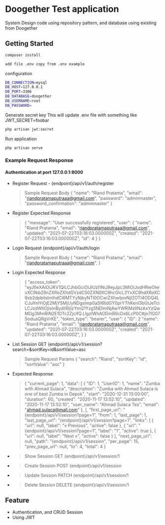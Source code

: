 # Doogether Test application
System Design code using repository pattern, and database using existing from Doogether

## Getting Started
```sh
composer install
```

```sh
add file .env copy from .env example
```

configuration
```sh
DB_CONNECTION=mysql
DB_HOST=127.0.0.1
DB_PORT=3306
DB_DATABASE=doogether
DB_USERNAME=root
DB_PASSWORD=
```

Generate secret key
This will update .env file with something like JWT_SECRET=foobar

```sh
php artisan jwt:secret
```

Run application
```sh
php artisan serve
```

### Example Request Response
#### Authentication at port 127.0.0.1:8000
- Register Request - {endpoint}/api/v1/auth/register
  > Sample Request Body
  > {
  >   "name": "Riand Pratama",
  >   "email": "riandpratamaputraaa@gmail.com",
  >   "password": "adminmaster",
  >   "password_confirmation": "adminmaster"
  > }
- Register Expected Response
  > {
  >  "message": "User successfully registered",
  >  "user": {
  >      "name": "Riand Pratama",
  >      "email": "riandpratamaputraaa@gmail.com",
  >      "updated": "2021-07-22T03:16:03.000000Z",
  >      "created": "2021-07-22T03:16:03.000000Z",
  >      "id": 4
  >  }
  > }
- Login Request {endpoint}/api/v1/auth/login
  > Sample Request Body
  > {
  >   "name": "Riand Pratama",
  >   "email": "riandpratamaputraaa@gmail.com",
  > }
- Login Expected Response
  > {
  >  "access_token":  "eyJ0eXAiOiJKV1QiLCJhbGciOiJIUzI1NiJ9eyJpc3MiOiJodHRwOlwvXC9kb29nZXRoZXItdGVzdC50ZXN0XC9hcGlcL3YxXC9hdXRoXC9sb2dpbiIsImlhdCI6MTYyNjkyNTI0OCwiZXhwIjoxNjI2OTI4ODQ4LCJuYmYiOjE2MjY5MjUyNDgsImp0aSI6IldGY0prYThKenI3bGtJeTciLCJzdWIiOjIsInBydiI6IjIzYmQ1Yzg5NDlmNjAwYWRiMzllNzAxYzQwMDg3MmRiN2E1OTc2ZjcifQ.LlgzIWhAODmB9cDx6LcP0Cttjn7IG07SoduaQRgVrKE",
  >  "token_type": "bearer",
  >  "user": {
  >      "ID": 2
  >      "name": "Riand Pratama",
  >      "email": "riandpratamaputraaa@gmail.com",
  >      "updated": "2021-07-22T03:16:03.000000Z",
  >      "created": "2021-07-22T03:16:03.000000Z",
  >  }
  > }
- List Session GET {endpoint}/api/v1/session?search=&sortKey=id&sortValue=asc
  > Sample Request Params
  > {
  >   "search": "Riand",
  >   "sortKey": "id",
  >   "sortValue": "asc"
  > }
- Expected Response
  > {
  >   "current_page": 1,
  >   "data": [
  >      {
  >          "ID": 1,
  >          "UserID": 1,
  >          "name": "Zumba with Ahmad Sulaca",
  >          "description": "Zumba with Ahmad Sulaca is one of best Zumba in Depok",
  >          "start": "2020-12-31 13:00:00",
  >          "duration": 60,
  >          "created": "2020-11-17 13:52:10",
  >          "updated": "2020-11-17 13:52:10",
  >          "user_name": "Ahmad Sulaca Tes",
  >          "email": "ahmad.sulaca@mail.com"
  >      },
  >   ],
  >  "first_page_url": "{endpoint}/api/v1/session?page=1",
  >  "from": 1,
  >  "last_page": 1,
  >  "last_page_url": "{endpoint}/api/v1/session?page=1",
  >  "links": [
  >       {
  >          "url": null,
  >          "label": "&laquo; Previous",
  >          "active": false
  >      },
  >      {
  >          "url": "{endpoint}/api/v1/session?page=1",
  >          "label": "1",
  >          "active": true
  >      },
  >      {
  >          "url": null,
  >          "label": "Next &raquo;",
  >          "active": false
  >      }
  >  ],
  >  "next_page_url": null,
  >  "path": "{endpoint}/api/v1/session",
  >  "per_page": 15,
  >  "prev_page_url": null,
  >  "to": 4,
  >  "total": 4
  > }

- > Show Session GET {endpoint}/api/v1/session/1
- > Create Session POST {endpoint}/api/v1/session
- > Update Session PATCH {endpoint}/api/v1/session/1
- > Delete Session DELETE {endpoint}/api/v1/session/1

## Feature
- Authentication, and CRUD Session
- Using JWT